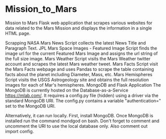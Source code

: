 # Mission_to_Mars

Mission to Mars
Flask web application that scrapes various websites for data related to the Mars Mission and displays the information in a single HTML page.

Scrapping
NASA Mars News
Script collects the latest News Title and Paragraph Text.
JPL Mars Space Images - Featured Image
Script finds the image url for the current Featured Mars Image and assigns the url string of the full size image.
Mars Weather
Script visits the Mars Weather twitter account and scrapes the latest Mars weather tweet.
Mars Facts
Script visit the Mars Facts webpage and uses Pandas to scrape the table containing facts about the planet including Diameter, Mass, etc.
Mars Hemispheres
Script visits the USGS Astrogeology site and obtains the full resolution images for each of Mar's hemispheres.
MongoDB and Flask Application
The MongoDB is currently hosted on the Database-as-a-Service https://mlab.com/. It requires a config.py file (hidden) using a driver via the standard MongoDB URI. The config.py contains a variable "authentication=" set to the MongoDB URI.

Alternatively, it can run locally. First, install MongoDB. Once MongoDB is installed run the command mondgod on bash. Don't forget to comment and uncomment the URI to use the local database only. Also comment out import config.

